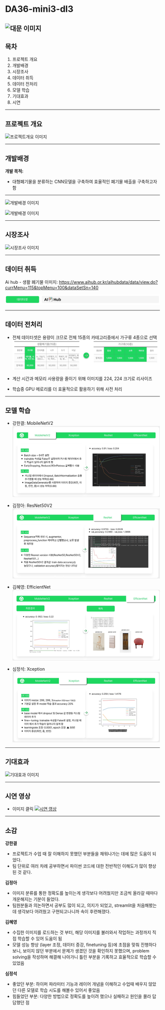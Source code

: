 # DA36-mini3-dl3

![대문 이미지](readme_img/main.png)
------
## 목차
1. 프로젝트 개요
2. 개발배경
3. 시장조사
4. 데이터 취득
5. 데이터 전처리
6. 모델 학습
7. 기대효과
8. 시연 
------
## 프로젝트 개요

![프로젝트개요 이미지](readme_img/project_overview.jpg)

------
## 개발배경

**개발 목적:** 
- 대형폐기물을 분류하는 CNN모델을 구축하여 효율적인 폐기물 배출을 구축하고자 함
------

![개발배경 이미지](readme_img/background1.jpg)

![개발배경 이미지](readme_img/background2.jpg)

------
## 시장조사

![시장조사 이미지](readme_img/market_research.jpg)

------
## 데이터 취득

Ai hub - 생활 폐기물 이미지:
https://www.aihub.or.kr/aihubdata/data/view.do?currMenu=115&topMenu=100&dataSetSn=140

![dataset 이미지](readme_img/dataset.jpg)

------
## 데이터 전처리

- 전체 데이터셋은 용량이 크므로 전체 15종의 카테고리중에서 가구류 4종으로 선택
![dataset 이미지](readme_img/preprocess.jpg)

- 계산 시간과 메모리 사용량을 줄이기 위해 이미지를 224, 224 크기로 리사이즈

- 학습중 GPU 메로리를 더 효율적으로 활용하기 위해 사전 처리

------
## 모델 학습

- 강한결: MobileNetV2
![mobilenet 이미지](readme_img/mobilenet.jpg) 

- 김정아: ResNet50V2
![resnet 이미지](readme_img/resnet.jpg)

- 김혜영: EfficientNet
![efficientnet 이미지](readme_img/efficientnet.jpg)

- 심정석: Xception
![xception 이미지](readme_img/xception.jpg)

------
## 기대효과

![기대효과 이미지](readme_img/expect.jpg)

------
## 시연 영상

- 이미지 클릭
[![시연 영상](readme_img/main.png)](https://drive.google.com/file/d/1NTkJiXp2pfk5Bkz38BgNaxW57N9TuBUU/view?usp=drive_link)

------
## 소감 

**강한결** 
- 프로젝트가 수업 때 잘 이해하지 못했던 부분들을 채워나가는 데에 많은 도움이 되었다.
- 팀 단위로 여러 차례 공부하면서 파이썬 코드에 대한 전반적인 이해도가 많이 향상된 것 같다.

**김정아**
- 이미지 분류를 통한 정확도를 높이는게 생각보다 어려웠지만 조금씩 올라갈 때마다 개운해지는 기분이 들었다. 
- 팀원분들과 의논하면서 공부도 많이 되고, 의지가 되었고, streamlit을 처음해봤는데 생각보다 어려웠고 구현되고나니까 속이 후련해졌다.

**김혜영**
- 수집한 이미지를 로드하는 것 부터, 해당 이미지를 불러와서 작업하는 과정까지 직접 학습할 수 있어 도움이 됨
- 모델 성능 향상 (layer 조정, 데이터 증강, finetuning 등)에 초점을 맞춰 진행하다 보니, 보이지 않던 부분에서 문제가 생겼던 것을 확인하지 못했으며, problem solving을 작성하며 해결해 나아가니 틀린 부분을 기록하고 효율적으로 학습할 수 있었음

**심정석**
- 좋았던 부분: 하이퍼 파라미터 기능과 레이어 개념을 이해하고 수업때 배우지 않았던 다른 모델로 학습 시도를 해볼수 있어서 좋았음
- 힘들었던 부분: 다양한 방법으로 정확도를 높이려 했으나 실패하고 원인을 몰라 답답했던 점 

